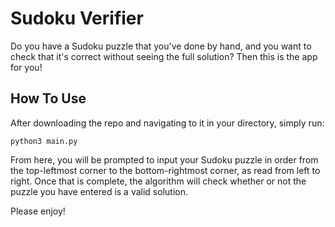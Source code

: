 # Sudoku Verifier
Do you have a Sudoku puzzle that you've done by hand, and you want to check that it's correct without seeing the full solution? Then this is the app for you!

## How To Use
After downloading the repo and navigating to it in your directory, simply run:
```
python3 main.py
```
From here, you will be prompted to input your Sudoku puzzle in order from the top-leftmost corner to the bottom-rightmost corner, as read from left to right. Once that is complete, the algorithm will check whether or not the puzzle you have entered is a valid solution.

Please enjoy!
